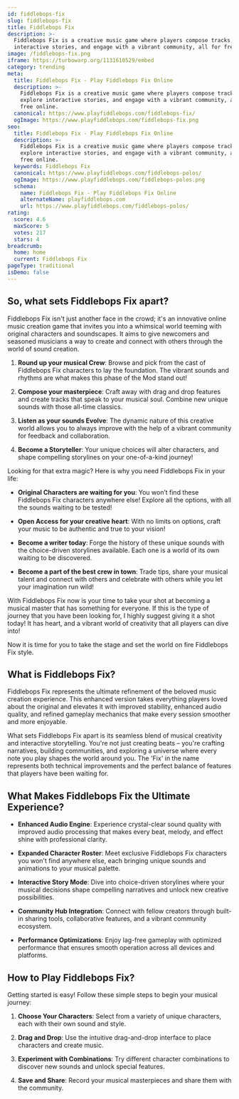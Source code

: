 ```yaml
---
id: fiddlebops-fix
slug: fiddlebops-fix
title: Fiddlebops Fix
description: >-
  Fiddlebops Fix is a creative music game where players compose tracks, explore
  interactive stories, and engage with a vibrant community, all for free online.
image: /fiddlebops-fix.png
iframe: https://turbowarp.org/1131610529/embed
category: trending
meta:
  title: Fiddlebops Fix - Play Fiddlebops Fix Online
  description: >-
    Fiddlebops Fix is a creative music game where players compose tracks,
    explore interactive stories, and engage with a vibrant community, all for
    free online.
  canonical: https://www.playfiddlebops.com/fiddlebops-fix/
  ogImage: https://www.playfiddlebops.com/fiddlebops-fix.png
seo:
  title: Fiddlebops Fix - Play Fiddlebops Fix Online
  description: >-
    Fiddlebops Fix is a creative music game where players compose tracks,
    explore interactive stories, and engage with a vibrant community, all for
    free online.
  keywords: Fiddlebops Fix
  canonical: https://www.playfiddlebops.com/fiddlebops-polos/
  ogImage: https://www.playfiddlebops.com/fiddlebops-polos.png
  schema:
    name: Fiddlebops Fix - Play Fiddlebops Fix Online
    alternateName: playfiddlebops.com
    url: https://www.playfiddlebops.com/fiddlebops-polos/
rating:
  score: 4.6
  maxScore: 5
  votes: 217
  stars: 4
breadcrumb:
  home: home
  current: Fiddlebops Fix
pageType: traditional
isDemo: false
---
```


## So, what sets Fiddlebops Fix apart?

Fiddlebops Fix isn't just another face in the crowd; it's an innovative online music creation game that invites you into a whimsical world teeming with original characters and soundscapes. It aims to give newcomers and seasoned musicians a way to create and connect with others through the world of sound creation.

1. **Round up your musical Crew**: Browse and pick from the cast of Fiddlebops Fix characters to lay the foundation. The vibrant sounds and rhythms are what makes this phase of the Mod stand out!

1. **Compose your masterpiece**: Craft away with drag and drop features and create tracks that speak to your musical soul. Combine new unique sounds with those all-time classics.

1. **Listen as your sounds Evolve**: The dynamic nature of this creative world allows you to always improve with the help of a vibrant community for feedback and collaboration.

1. **Become a Storyteller**: Your unique choices will alter characters, and shape compelling storylines on your one-of-a-kind journey!

Looking for that extra magic? Here is why you need Fiddlebops Fix in your life:

- **Original Characters are waiting for you**: You won’t find these Fiddlebops Fix characters anywhere else! Explore all the options, with all the sounds waiting to be tested!

- **Open Access for your creative heart**: With no limits on options, craft your music to be authentic and true to your vision!

- **Become a writer today**: Forge the history of these unique sounds with the choice-driven storylines available. Each one is a world of its own waiting to be discovered.

- **Become a part of the best crew in town**: Trade tips, share your musical talent and connect with others and celebrate with others while you let your imagination run wild!

With Fiddlebops Fix now is your time to take your shot at becoming a musical master that has something for everyone. If this is the type of journey that you have been looking for, I highly suggest giving it a shot today! It has heart, and a vibrant world of creativity that all players can dive into!

Now it is time for you to take the stage and set the world on fire Fiddlebops Fix style.

## What is Fiddlebops Fix?

Fiddlebops Fix represents the ultimate refinement of the beloved music creation experience. This enhanced version takes everything players loved about the original and elevates it with improved stability, enhanced audio quality, and refined gameplay mechanics that make every session smoother and more enjoyable.

What sets Fiddlebops Fix apart is its seamless blend of musical creativity and interactive storytelling. You're not just creating beats – you're crafting narratives, building communities, and exploring a universe where every note you play shapes the world around you. The 'Fix' in the name represents both technical improvements and the perfect balance of features that players have been waiting for.

## What Makes Fiddlebops Fix the Ultimate Experience?

- **Enhanced Audio Engine**: Experience crystal-clear sound quality with improved audio processing that makes every beat, melody, and effect shine with professional clarity.

- **Expanded Character Roster**: Meet exclusive Fiddlebops Fix characters you won't find anywhere else, each bringing unique sounds and animations to your musical palette.

- **Interactive Story Mode**: Dive into choice-driven storylines where your musical decisions shape compelling narratives and unlock new creative possibilities.

- **Community Hub Integration**: Connect with fellow creators through built-in sharing tools, collaborative features, and a vibrant community ecosystem.

- **Performance Optimizations**: Enjoy lag-free gameplay with optimized performance that ensures smooth operation across all devices and platforms.

## How to Play Fiddlebops Fix?

Getting started is easy! Follow these simple steps to begin your musical journey:

1. **Choose Your Characters**: Select from a variety of unique characters, each with their own sound and style.

1. **Drag and Drop**: Use the intuitive drag-and-drop interface to place characters and create music.

1. **Experiment with Combinations**: Try different character combinations to discover new sounds and unlock special features.

1. **Save and Share**: Record your musical masterpieces and share them with the community.
